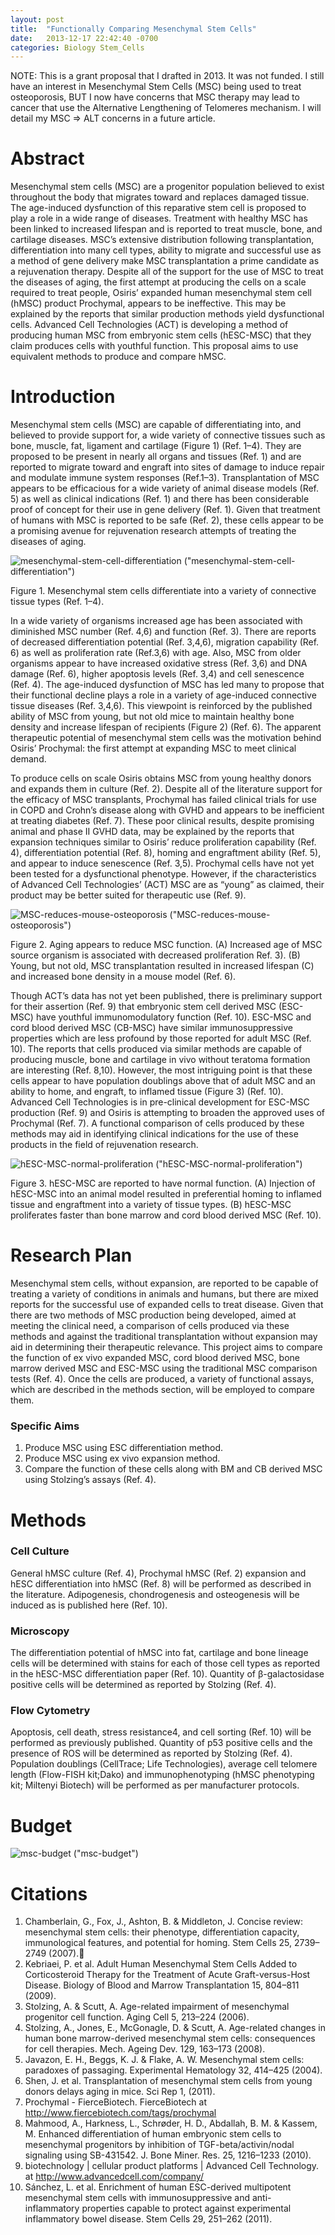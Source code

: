 ```yaml
---
layout: post
title:  "Functionally Comparing Mesenchymal Stem Cells"
date:   2013-12-17 22:42:40 -0700
categories: Biology Stem_Cells
---
```


NOTE: This is a grant proposal that I drafted in 2013. It was not funded. I still have an interest in Mesenchymal Stem Cells (MSC) being used to treat osteoporosis, BUT I now have concerns that MSC therapy may lead to cancer that use the Alternative Lengthening of Telomeres mechanism. I will detail my MSC => ALT concerns in a future article.

# Abstract
Mesenchymal stem cells (MSC) are a progenitor population believed to exist throughout the body that migrates toward and replaces damaged tissue.  The age-induced dysfunction of this reparative stem cell is proposed to play a role in a wide range of diseases.  Treatment with healthy MSC has been linked to increased lifespan and is reported to treat muscle, bone, and cartilage diseases.  MSC’s extensive distribution following transplantation, differentiation into many cell types, ability to migrate and successful use as a method of gene delivery make MSC transplantation a prime candidate as a rejuvenation therapy.  Despite all of the support for the use of MSC to treat the diseases of aging, the first attempt at producing the cells on a scale required to treat people, Osiris’ expanded human mesenchymal stem cell (hMSC) product Prochymal, appears to be ineffective.  This may be explained by the reports that similar production methods yield dysfunctional cells.  Advanced Cell Technologies (ACT) is developing a method of producing human MSC from embryonic stem cells (hESC-MSC) that they claim produces cells with youthful function.  This proposal aims to use equivalent methods to produce and compare hMSC.

# Introduction
Mesenchymal stem cells (MSC) are capable of differentiating into, and believed to provide support for, a wide variety of connective tissues such as bone, muscle, fat, ligament and cartilage (Figure 1) (Ref. 1–4).  They are proposed to be present in nearly all organs and tissues (Ref. 1) and are reported to migrate toward and engraft into sites of damage to induce repair and modulate immune system responses (Ref.1–3).  Transplantation of MSC appears to be efficacious for a wide variety of animal disease models (Ref. 5) as well as clinical indications (Ref. 1) and there has been considerable proof of concept for their use in gene delivery (Ref. 1).  Given that treatment of humans with MSC is reported to be safe (Ref. 2), these cells appear to be a promising avenue for rejuvenation research attempts of treating the diseases of aging.

![mesenchymal-stem-cell-differentiation](/assets/Comparing-Methods-of-MSC_Production/mesenchymal-stem-cell-differentiation.jpg) ("mesenchymal-stem-cell-differentiation")

Figure 1. Mesenchymal stem cells differentiate into a variety of connective tissue types (Ref. 1–4).

In a wide variety of organisms increased age has been associated with diminished MSC number (Ref. 4,6) and function (Ref. 3).  There are reports of decreased differentiation potential (Ref. 3,4,6), migration capability (Ref. 6) as well as proliferation rate (Ref.3,6) with age.  Also, MSC from older organisms appear to have increased oxidative stress (Ref. 3,6) and DNA damage (Ref. 6), higher apoptosis levels (Ref. 3,4) and cell senescence (Ref. 4).  The age-induced dysfunction of MSC has led many to propose that their functional decline plays a role in a variety of age-induced connective tissue diseases (Ref. 3,4,6).  This viewpoint is reinforced by the published ability of MSC from young, but not old mice to maintain healthy bone density and increase lifespan of recipients (Figure 2) (Ref. 6).  The apparent therapeutic potential of mesenchymal stem cells was the motivation behind Osiris’ Prochymal: the first attempt at expanding MSC to meet clinical demand.  

To produce cells on scale Osiris obtains MSC from young healthy donors and expands them in culture (Ref. 2).  Despite all of the literature support for the efficacy of MSC transplants, Prochymal has failed clinical trials for use in COPD and Crohn’s disease along with GVHD and appears to be inefficient at treating diabetes (Ref. 7).  These poor clinical results, despite promising animal and phase II GVHD data, may be explained by the reports that expansion techniques similar to Osiris’ reduce proliferation capability (Ref. 4), differentiation potential (Ref. 8), homing and engraftment ability (Ref. 5), and appear to induce senescence (Ref. 3,5).  Prochymal cells have not yet been tested for a dysfunctional phenotype.  However, if the characteristics of Advanced Cell Technologies’ (ACT) MSC are as “young” as claimed, their product may be better suited for therapeutic use (Ref. 9).   

![MSC-reduces-mouse-osteoporosis](/assets/Comparing-Methods-of-MSC_Production/MSC-reduces-mouse-osteoporosis.jpg) ("MSC-reduces-mouse-osteoporosis")

Figure 2. Aging appears to reduce MSC function.  (A) Increased age of MSC source organism is associated with decreased proliferation Ref. 3).  (B) Young, but not old, MSC transplantation resulted in increased lifespan (C) and increased bone density in a mouse model (Ref. 6).

Though ACT’s data has not yet been published, there is preliminary support for their assertion (Ref. 9) that embryonic stem cell derived MSC (ESC-MSC) have youthful immunomodulatory function (Ref. 10).  ESC-MSC and cord blood derived MSC (CB-MSC) have similar immunosuppressive properties which are less profound by those reported for adult MSC (Ref. 10).  The reports that cells produced via similar methods are capable of producing muscle, bone and cartilage in vivo without teratoma formation are interesting (Ref. 8,10).  However, the most intriguing point is that these cells appear to have population doublings above that of adult MSC and an ability to home, and engraft, to inflamed tissue (Figure 3) (Ref. 10).  Advanced Cell Technologies is in pre-clinical development for ESC-MSC production (Ref. 9) and Osiris is attempting to broaden the approved uses of Prochymal (Ref. 7).  A functional comparison of cells produced by these methods may aid in identifying clinical indications for the use of these products in the field of rejuvenation research.    

![hESC-MSC-normal-proliferation](/assets/Comparing-Methods-of-MSC_Production/hESC-MSC-normal-proliferation.jpg) ("hESC-MSC-normal-proliferation")

Figure 3. hESC-MSC are reported to have normal function.  (A) Injection of hESC-MSC into an animal model resulted in preferential homing to inflamed tissue and engraftment into a variety of tissue types.  (B) hESC-MSC proliferates faster than bone marrow and cord blood derived MSC (Ref. 10).

# Research Plan
Mesenchymal stem cells, without expansion, are reported to be capable of treating a variety of conditions in animals and humans, but there are mixed reports for the successful use of expanded cells to treat disease.  Given that there are two methods of MSC production being developed, aimed at meeting the clinical need, a comparison of cells produced via these methods and against the traditional transplantation without expansion may aid in determining their therapeutic relevance.  This project aims to compare the function of ex vivo expanded MSC, cord blood derived MSC, bone marrow derived MSC and ESC-MSC using the traditional MSC comparison tests (Ref. 4).  Once the cells are produced, a variety of functional assays, which are described in the methods section, will be employed to compare them.  

### Specific Aims
1. Produce MSC using ESC differentiation method.
2. Produce MSC using ex vivo expansion method.
3. Compare  the function of these cells along with BM and CB derived MSC using Stolzing’s assays (Ref. 4).

# Methods

### Cell Culture
General hMSC culture (Ref. 4), Prochymal hMSC (Ref. 2) expansion and hESC differentiation into hMSC (Ref. 8) will be performed as described in the literature.  Adipogenesis, chondrogenesis and osteogenesis will be induced as is published here (Ref. 10).  

### Microscopy
The differentiation potential of hMSC into fat, cartilage and bone lineage cells will be determined with stains for each of those cell types as reported in the hESC-MSC differentiation paper (Ref. 10).  Quantity of β-galactosidase positive cells will be determined as reported by Stolzing (Ref. 4).

### Flow Cytometry
Apoptosis, cell death, stress resistance4, and cell sorting (Ref. 10) will be performed as previously published.  Quantity of p53 positive cells and the presence of ROS will be determined as reported by Stolzing (Ref. 4).  Population doublings (CellTrace; Life Technologies), average cell telomere length (Flow-FISH kit;Dako) and immunophenotyping (hMSC phenotyping kit; Miltenyi Biotech) will be performed as per manufacturer protocols.

# Budget
![msc-budget](/assets/Comparing-Methods-of-MSC_Production/msc-budget.jpg) ("msc-budget")

# Citations
1.	Chamberlain, G., Fox, J., Ashton, B. & Middleton, J. Concise review: mesenchymal stem cells: their phenotype, differentiation capacity, immunological features, and potential for homing. Stem Cells 25, 2739–2749 (2007).
2.	Kebriaei, P. et al. Adult Human Mesenchymal Stem Cells Added to Corticosteroid Therapy for the Treatment of Acute Graft-versus-Host Disease. Biology of Blood and Marrow Transplantation 15, 804–811 (2009).
3.	Stolzing, A. & Scutt, A. Age-related impairment of mesenchymal progenitor cell function. Aging Cell 5, 213–224 (2006).
4.	Stolzing, A., Jones, E., McGonagle, D. & Scutt, A. Age-related changes in human bone marrow-derived mesenchymal stem cells: consequences for cell therapies. Mech. Ageing Dev. 129, 163–173 (2008).
5.	Javazon, E. H., Beggs, K. J. & Flake, A. W. Mesenchymal stem cells: paradoxes of passaging. Experimental Hematology 32, 414–425 (2004).
6.	Shen, J. et al. Transplantation of mesenchymal stem cells from young donors delays aging in mice. Sci Rep 1, (2011).
7.	 Prochymal - FierceBiotech. FierceBiotech at <http://www.fiercebiotech.com/tags/prochymal>
8.	Mahmood, A., Harkness, L., Schrøder, H. D., Abdallah, B. M. & Kassem, M. Enhanced differentiation of human embryonic stem cells to mesenchymal progenitors by inhibition of TGF-beta/activin/nodal signaling using SB-431542. J. Bone Miner. Res. 25, 1216–1233 (2010).
9.	 biotechnology | cellular product platforms | Advanced Cell Technology. at <http://www.advancedcell.com/company/>
10.	Sánchez, L. et al. Enrichment of human ESC-derived multipotent mesenchymal stem cells with immunosuppressive and anti-inflammatory properties capable to protect against experimental inflammatory bowel disease. Stem Cells 29, 251–262 (2011).
